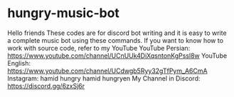 # hungry-music-bot
Hello friends These codes are for discord bot writing and it is easy to write a complete music bot using these commands. 
If you want to know how to work with source code, refer to my YouTube
YouTube Persian: https://www.youtube.com/channel/UCnUUk4DiXqsntonKgPssl8w 
YouTube English: https://www.youtube.com/channel/UCdwgb5Ryy32gTfPym_A6CmA 
Instagram: 
hamid hungry
hamid hungryen
My Channel in Discord: https://discord.gg/6zxSj6r
